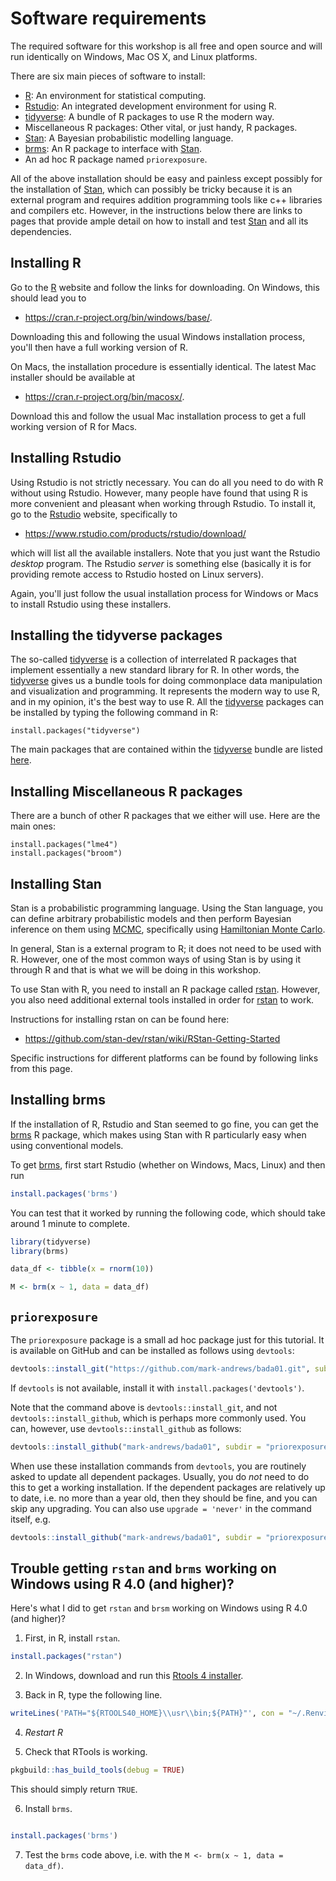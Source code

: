 # Software requirements

The required software for this workshop is all free and open source
and will run identically on Windows, Mac OS X, and Linux platforms.

There are six main pieces of software to install:

-   [R](https://www.r-project.org/): An environment for statistical
    computing.
-   [Rstudio](https://www.rstudio.com/): An integrated development
    environment for using R.
-   [tidyverse](https://www.tidyverse.org/): A bundle of R packages to
    use R the modern way.
-   Miscellaneous R packages: Other vital, or just handy, R packages.
-   [Stan](http://mc-stan.org/): A Bayesian probabilistic modelling
    language.
-   [brms](https://github.com/paul-buerkner/brms): An R package to
    interface with [Stan](http://mc-stan.org/).
-   An ad hoc R package named `priorexposure`.

All of the above installation should be easy and painless except
possibly for the installation of [Stan](http://mc-stan.org/), which can
possibly be tricky because it is an external program and requires
addition programming tools like c++ libraries and compilers etc.
However, in the instructions below there are links to pages that provide
ample detail on how to install and test [Stan](http://mc-stan.org/) and
all its dependencies.

## Installing R

Go to the [R](https://www.r-project.org/) website and follow the links
for downloading. On Windows, this should lead you to

-   <https://cran.r-project.org/bin/windows/base/>.

Downloading this and following the usual Windows installation process,
you\'ll then have a full working version of R.

On Macs, the installation procedure is essentially identical. The latest
Mac installer should be available at

-   <https://cran.r-project.org/bin/macosx/>.

Download this and follow the usual Mac installation process to get a
full working version of R for Macs.

## Installing Rstudio

Using Rstudio is not strictly necessary. You can do all you need to do
with R without using Rstudio. However, many people have found that using
R is more convenient and pleasant when working through Rstudio. To
install it, go to the [Rstudio](https://www.rstudio.com/) website,
specifically to

-   <https://www.rstudio.com/products/rstudio/download/>

which will list all the available installers. Note that you just want
the Rstudio *desktop* program. The Rstudio *server* is something else
(basically it is for providing remote access to Rstudio hosted on Linux
servers).

Again, you\'ll just follow the usual installation process for Windows or
Macs to install Rstudio using these installers.

## Installing the tidyverse packages

The so-called [tidyverse](https://www.tidyverse.org/) is a collection of
interrelated R packages that implement essentially a new standard
library for R. In other words, the
[tidyverse](https://www.tidyverse.org/) gives us a bundle tools for
doing commonplace data manipulation and visualization and programming.
It represents the modern way to use R, and in my opinion, it\'s the best
way to use R. All the [tidyverse](https://www.tidyverse.org/) packages
can be installed by typing the following command in R:

``` {.R}
install.packages("tidyverse")
```

The main packages that are contained within the
[tidyverse](https://www.tidyverse.org/) bundle are listed
[here](https://www.tidyverse.org/packages/).

## Installing Miscellaneous R packages

There are a bunch of other R packages that we either will use. Here are the main ones:
``` {.R}
install.packages("lme4")
install.packages("broom")
```

## Installing Stan

Stan is a probabilistic programming language. Using the Stan language,
you can define arbitrary probabilistic models and then perform Bayesian
inference on them using
[MCMC](https://en.wikipedia.org/wiki/Markov_chain_Monte_Carlo),
specifically using [Hamiltonian Monte
Carlo](https://en.wikipedia.org/wiki/Hamiltonian_Monte_Carlo).

In general, Stan is a external program to R; it does not need to be used
with R. However, one of the most common ways of using Stan is by using
it through R and that is what we will be doing in this workshop.

To use Stan with R, you need to install an R package called
[rstan](http://mc-stan.org/users/interfaces/rstan). However, you also
need additional external tools installed in order for
[rstan](http://mc-stan.org/users/interfaces/rstan) to work.

Instructions for installing rstan on can be found here:

- <https://github.com/stan-dev/rstan/wiki/RStan-Getting-Started>

Specific instructions for different platforms can be found by following links from this page.

## Installing brms

If the installation of R, Rstudio and Stan seemed to go fine, you can
get the [brms](https://github.com/paul-buerkner/brms) R package, which
makes using Stan with R particularly easy when using conventional
models.

To get [brms](https://github.com/paul-buerkner/brms), first start
Rstudio (whether on Windows, Macs, Linux) and then run

```r
install.packages('brms')
```

You can test that it worked by running the following code, which should take around 1 minute to complete.

```r
library(tidyverse)
library(brms)

data_df <- tibble(x = rnorm(10))

M <- brm(x ~ 1, data = data_df)
```

## `priorexposure`

The `priorexposure` package is a small ad hoc package just for this tutorial.
It is available on GitHub and can be installed as follows using `devtools`:
```r
devtools::install_git("https://github.com/mark-andrews/bada01.git", subdir = "priorexposure")
```
If `devtools` is not available, install it with `install.packages('devtools')`.

Note that the command above is `devtools::install_git`, and not `devtools::install_github`, which is perhaps more commonly used.
You can, however, use `devtools::install_github` as follows:
```r
devtools::install_github("mark-andrews/bada01", subdir = "priorexposure")
```

When use these installation commands from `devtools`, you are routinely asked to update all dependent packages.
Usually, you do *not* need to do this to get a working installation.
If the dependent packages are relatively up to date, i.e. no more than a year old, then they should be fine, and you can skip any upgrading.
You can also use `upgrade = 'never'` in the command itself, e.g. 
```r
devtools::install_github("mark-andrews/bada01", subdir = "priorexposure", upgrade = 'never')
```

## Trouble getting `rstan` and `brms` working on Windows using R 4.0 (and higher)?

Here's what I did to get `rstan` and `brsm` working on Windows using R 4.0 (and higher)?

1. First, in R, install `rstan`.
```r
install.packages("rstan")
```

2. In Windows, download and run this [Rtools 4 installer](https://cran.r-project.org/bin/windows/Rtools/rtools40-x86_64.exe).

3. Back in R, type the following line.
```r
writeLines('PATH="${RTOOLS40_HOME}\\usr\\bin;${PATH}"', con = "~/.Renviron")
```

4. *Restart R*

5. Check that RTools is working.
```r
pkgbuild::has_build_tools(debug = TRUE)
```
This should simply return `TRUE`.

6. Install `brms`.
```r

install.packages('brms')
```

7. Test the `brms` code above, i.e. with the `M <- brm(x ~ 1, data = data_df)`.

